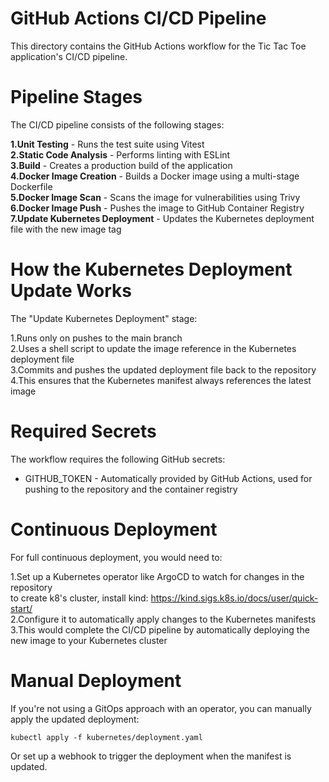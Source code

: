 # GitHub Actions CI/CD Pipeline
This directory contains the GitHub Actions workflow for the Tic Tac Toe application's CI/CD pipeline.

# Pipeline Stages
The CI/CD pipeline consists of the following stages:

**1.Unit Testing** - Runs the test suite using Vitest  
**2.Static Code Analysis** - Performs linting with ESLint  
**3.Build** - Creates a production build of the application  
**4.Docker Image Creation** - Builds a Docker image using a multi-stage Dockerfile  
**5.Docker Image Scan** - Scans the image for vulnerabilities using Trivy  
**6.Docker Image Push** - Pushes the image to GitHub Container Registry  
**7.Update Kubernetes Deployment** - Updates the Kubernetes deployment file with the new image tag  

# How the Kubernetes Deployment Update Works  
The "Update Kubernetes Deployment" stage:

1.Runs only on pushes to the main branch  
2.Uses a shell script to update the image reference in the Kubernetes deployment file  
3.Commits and pushes the updated deployment file back to the repository  
4.This ensures that the Kubernetes manifest always references the latest image  

# Required Secrets
The workflow requires the following GitHub secrets:

- GITHUB_TOKEN - Automatically provided by GitHub Actions, used for pushing to the repository and the container registry

# Continuous Deployment  
For full continuous deployment, you would need to:

1.Set up a Kubernetes operator like ArgoCD to watch for changes in the repository  
to create k8's cluster, install kind: https://kind.sigs.k8s.io/docs/user/quick-start/  
2.Configure it to automatically apply changes to the Kubernetes manifests  
3.This would complete the CI/CD pipeline by automatically deploying the new image to your Kubernetes cluster  

# Manual Deployment  
If you're not using a GitOps approach with an operator, you can manually apply the updated deployment:

    kubectl apply -f kubernetes/deployment.yaml
Or set up a webhook to trigger the deployment when the manifest is updated.
